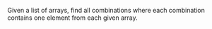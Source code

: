 Given a list of arrays, find all combinations where each combination contains one element from each given array.
